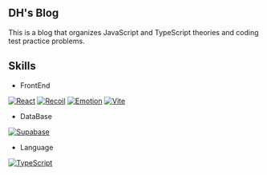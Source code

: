 ## DH's Blog

This is a blog that organizes JavaScript and TypeScript theories and coding test practice problems.

## Skills

- FrontEnd
  
[![React](https://img.shields.io/badge/React-61DAFB?logo=react&logoColor=white)](https://react.dev/)
[![Recoil](https://img.shields.io/badge/Recoil-3578E5?logo=recoil&logoColor=white)](https://recoiljs.org/)
[![Emotion](https://img.shields.io/badge/Emotion-C865B5?logo=emotion&logoColor=white)](https://emotion.sh/)
[![Vite](https://img.shields.io/badge/Vite-646CFF?logo=vite&logoColor=white)](https://vitejs.dev/)

- DataBase
  
[![Supabase](https://img.shields.io/badge/Supabase-3ECF8E?logo=supabase&logoColor=white)](https://supabase.io/)

- Language
  
[![TypeScript](https://img.shields.io/badge/TypeScript-3178C6?logo=typescript&logoColor=white)](https://www.typescriptlang.org/)
